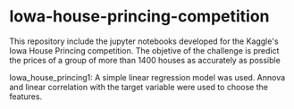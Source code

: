 # Iowa-house-princing-competition

This repository include the jupyter notebooks developed for the Kaggle's Iowa House Princing competition. The objetive of the challenge is predict the prices of a group of more than 1400 houses as accurately as possible

Iowa_house_princing1: A simple linear regression model was used. Annova and linear correlation with the target variable were used to choose the features.
